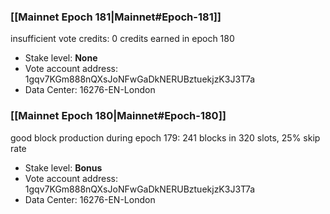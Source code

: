 ### [[Mainnet Epoch 181|Mainnet#Epoch-181]]
insufficient vote credits: 0 credits earned in epoch 180
* Stake level: **None**
* Vote account address: 1gqv7KGm888nQXsJoNFwGaDkNERUBztuekjzK3J3T7a
* Data Center: 16276-EN-London
### [[Mainnet Epoch 180|Mainnet#Epoch-180]]
good block production during epoch 179: 241 blocks in 320 slots, 25% skip rate
* Stake level: **Bonus**
* Vote account address: 1gqv7KGm888nQXsJoNFwGaDkNERUBztuekjzK3J3T7a
* Data Center: 16276-EN-London